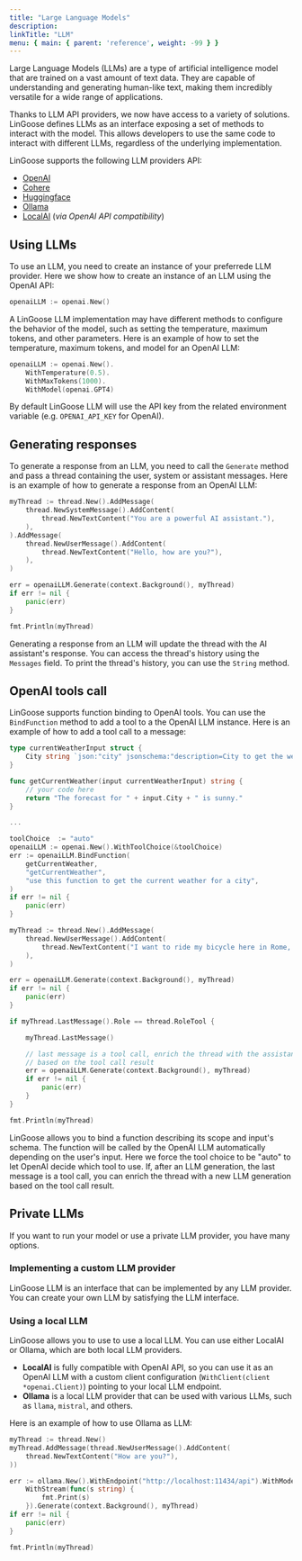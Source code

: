 ```yaml
---
title: "Large Language Models"
description:
linkTitle: "LLM"
menu: { main: { parent: 'reference', weight: -99 } }
---
```



Large Language Models (LLMs) are a type of artificial intelligence model that are trained on a vast amount of text data. They are capable of understanding and generating human-like text, making them incredibly versatile for a wide range of applications.

Thanks to LLM API providers, we now have access to a variety of solutions. LinGoose defines LLMs as an interface  exposing a set of methods to interact with the model. This allows developers to use the same code to interact with different LLMs, regardless of the underlying implementation.

LinGoose supports the following LLM providers API:
- [OpenAI](https://openai.com)
- [Cohere](https://cohere.ai)
- [Huggingface](https://huggingface.co)
- [Ollama](https://ollama.ai)
- [LocalAI](https://localai.io/) (_via OpenAI API compatibility_)

## Using LLMs

To use an LLM, you need to create an instance of your preferrede LLM provider. Here we show how to create an instance of an LLM using the OpenAI API:

```go
openaiLLM := openai.New()
```

A LinGoose LLM implementation may have different methods to configure the behavior of the model, such as setting the temperature, maximum tokens, and other parameters. Here is an example of how to set the temperature, maximum tokens, and model for an OpenAI LLM:

```go
openaiLLM := openai.New().
    WithTemperature(0.5).
    WithMaxTokens(1000).
    WithModel(openai.GPT4)
```

By default LinGoose LLM will use the API key from the related environment variable (e.g. `OPENAI_API_KEY` for OpenAI).

## Generating responses

To generate a response from an LLM, you need to call the `Generate` method and pass a thread containing the user, system or assistant messages. Here is an example of how to generate a response from an OpenAI LLM:

```go
myThread := thread.New().AddMessage(
    thread.NewSystemMessage().AddContent(
        thread.NewTextContent("You are a powerful AI assistant."),
    ),
).AddMessage(
    thread.NewUserMessage().AddContent(
        thread.NewTextContent("Hello, how are you?"),
    ),
)

err = openaiLLM.Generate(context.Background(), myThread)
if err != nil {
    panic(err)
}

fmt.Println(myThread)
```

Generating a response from an LLM will update the thread with the AI assistant's response. You can access the thread's history using the `Messages` field. To print the thread's history, you can use the `String` method.

## OpenAI tools call

LinGoose supports function binding to OpenAI tools. You can use the `BindFunction` method to add a tool to a the OpenAI LLM instance. Here is an example of how to add a tool call to a message:

```go
type currentWeatherInput struct {
	City string `json:"city" jsonschema:"description=City to get the weather for"`
}

func getCurrentWeather(input currentWeatherInput) string {
	// your code here
	return "The forecast for " + input.City + " is sunny."
}

...

toolChoice  := "auto"
openaiLLM := openai.New().WithToolChoice(&toolChoice)
err := openaiLLM.BindFunction(
    getCurrentWeather,
    "getCurrentWeather",
    "use this function to get the current weather for a city",
)
if err != nil {
    panic(err)
}

myThread := thread.New().AddMessage(
    thread.NewUserMessage().AddContent(
        thread.NewTextContent("I want to ride my bicycle here in Rome, but I don't know the weather."),
    ),
)

err = openaiLLM.Generate(context.Background(), myThread)
if err != nil {
    panic(err)
}

if myThread.LastMessage().Role == thread.RoleTool {

    myThread.LastMessage()

    // last message is a tool call, enrich the thread with the assistant response
    // based on the tool call result
    err = openaiLLM.Generate(context.Background(), myThread)
    if err != nil {
        panic(err)
    }
}

fmt.Println(myThread)
```

LinGoose allows you to bind a function describing its scope and input's schema. The function will be called by the OpenAI LLM automatically depending on the user's input. Here we force the tool choice to be "auto" to let OpenAI decide which tool to use. If, after an LLM generation, the last message is a tool call, you can enrich the thread with a new LLM generation based on the tool call result.


## Private LLMs
If you want to run your model or use a private LLM provider, you have many options.

### Implementing a custom LLM provider
LinGoose LLM is an interface that can be implemented by any LLM provider. You can create your own LLM by satisfying the LLM interface.

### Using a local LLM
LinGoose allows you to use to use a local LLM. You can use either LocalAI or Ollama, which are both local LLM providers.
- **LocalAI** is fully compatible with OpenAI API, so you can use it as an OpenAI LLM with a custom client configuration (`WithClient(client *openai.Client)`) pointing to your local LLM endpoint.
- **Ollama** is a local LLM provider that can be used with various LLMs, such as `llama`, `mistral`, and others.

Here is an example of how to use Ollama as LLM:

```go
myThread := thread.New()
myThread.AddMessage(thread.NewUserMessage().AddContent(
    thread.NewTextContent("How are you?"),
))

err := ollama.New().WithEndpoint("http://localhost:11434/api").WithModel("mistral").
    WithStream(func(s string) {
        fmt.Print(s)
    }).Generate(context.Background(), myThread)
if err != nil {
    panic(err)
}

fmt.Println(myThread)
```